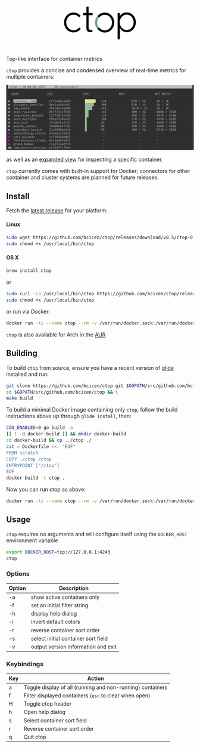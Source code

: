 <p align="center"><img width="200px" src="/_docs/img/logo.png" alt="ctop"/></p>

#

Top-like interface for container metrics

`ctop` provides a concise and condensed overview of real-time metrics for multiple containers:
<p align="center"><img src="_docs/img/grid.gif" alt="ctop"/></p>

as well as an [expanded view][expanded_view] for inspecting a specific container.

`ctop` currently comes with built-in support for Docker; connectors for other container and cluster systems are planned for future releases.

## Install

Fetch the [latest release](https://github.com/bcicen/ctop/releases) for your platform:

#### Linux

```bash
sudo wget https://github.com/bcicen/ctop/releases/download/v0.5/ctop-0.5-linux-amd64 -O /usr/local/bin/ctop
sudo chmod +x /usr/local/bin/ctop
```

#### OS X

```bash
brew install ctop
```
or
```bash
sudo curl -Lo /usr/local/bin/ctop https://github.com/bcicen/ctop/releases/download/v0.5/ctop-0.5-darwin-amd64
sudo chmod +x /usr/local/bin/ctop
```

or run via Docker:
```bash
docker run -ti --name ctop --rm -v /var/run/docker.sock:/var/run/docker.sock quay.io/vektorlab/ctop:latest
```

`ctop` is also available for Arch in the [AUR](https://aur.archlinux.org/packages/ctop-bin/)

## Building

To build `ctop` from source, ensure you have a recent version of [glide](http://glide.sh/) installed and run:

```bash
git clone https://github.com/bcicen/ctop.git $GOPATH/src/github.com/bcicen/ctop && \
cd $GOPATH/src/github.com/bcicen/ctop && \
make build
```

To build a minimal Docker image containing only `ctop`, follow the build instructions above up through `glide install`, then:

```bash
CGO_ENABLED=0 go build -a
[[ ! -d docker-build ]] && mkdir docker-build
cd docker-build && cp ../ctop ./
cat > Dockerfile <<- "EOF"
FROM scratch
COPY ./ctop /ctop
ENTRYPOINT ["/ctop"]
EOF
docker build -t ctop .
```

Now you can run ctop as above:

```bash
docker run -ti --name ctop --rm -v /var/run/docker.sock:/var/run/docker.sock ctop
```

## Usage

`ctop` requires no arguments and will configure itself using the `DOCKER_HOST` environment variable
```bash
export DOCKER_HOST=tcp://127.0.0.1:4243
ctop
```

### Options

Option | Description
--- | ---
-a	| show active containers only
-f <string> | set an initial filter string
-h	| display help dialog
-i  | invert default colors
-r	| reverse container sort order
-s  | select initial container sort field
-v	| output version information and exit

### Keybindings

Key | Action
--- | ---
a | Toggle display of all (running and non-running) containers
f | Filter displayed containers (`esc` to clear when open)
H | Toggle ctop header
h | Open help dialog
s | Select container sort field
r | Reverse container sort order
q | Quit ctop

[expanded_view]: _docs/expanded.md
